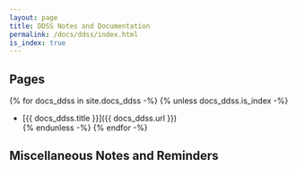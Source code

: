 ```yaml
---
layout: page
title: DDSS Notes and Documentation
permalink: /docs/ddss/index.html
is_index: true
---
```


## Pages

{% for docs_ddss in site.docs_ddss -%}
{% unless docs_ddss.is_index -%}
* [{{ docs_ddss.title }}]({{ docs_ddss.url }})  
{% endunless -%}
{% endfor -%}

## Miscellaneous Notes and Reminders

